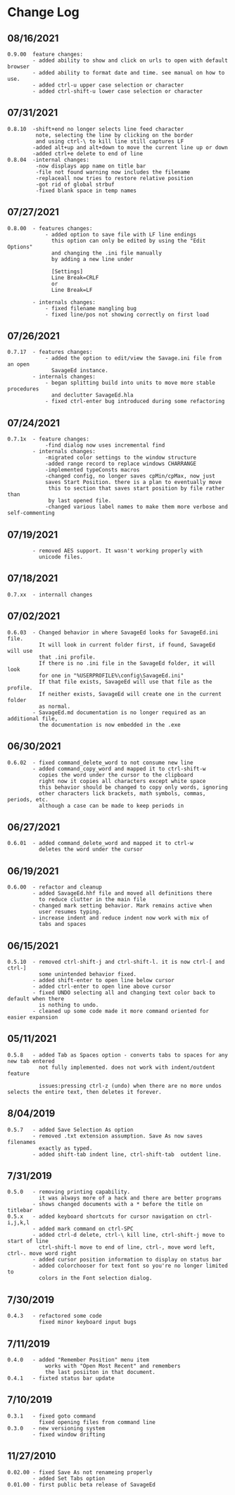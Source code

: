 # Change Log

## 08/16/2021
	0.9.00	feature changes:
			- added ability to show and click on urls to open with default browser
			- added ability to format date and time. see manual on how to use.
			- added ctrl-u upper case selection or character
			- added ctrl-shift-u lower case selection or character

## 07/31/2021
	0.8.10	-shift+end no longer selects line feed character
			 note, selecting the line by clicking on the border
			 and using ctrl-\ to kill line still captures LF
			-added alt+up and alt+down to move the current line up or down
			-added ctrl+e delete to end of line
	0.8.04	-internal changes:
			 -now displays app name on title bar
			 -file not found warning now includes the filename
			 -replaceall now tries to restore relative position
			 -got rid of global strbuf
			 -fixed blank space in temp names

## 07/27/2021
	0.8.00	- features changes:
				- added option to save file with LF line endings
				  this option can only be edited by using the "Edit Options"
				  and changing the .ini file manually
				  by adding a new line under
				  
				  [Settings]
				  Line Break=CRLF
				  or
				  Line Break=LF
				  
			- internals changes:
				- fixed filename mangling bug
				- fixed line/pos not showing correctly on first load

## 07/26/2021
	0.7.17	- features changes:
				- added the option to edit/view the Savage.ini file from an open
				  SavageEd instance.
			- internals changes:
				- began splitting build into units to move more stable procedures
				  and declutter SavageEd.hla
				- fixed ctrl-enter bug introduced during some refactoring

## 07/24/2021
	0.7.1x	- feature changes:
				-find dialog now uses incremental find
			- internals changes:
				-migrated color settings to the window structure
			 	-added range record to replace windows CHARRANGE
				-implemented typeConsts macros
			 	-changed config, no longer saves cpMin/cpMax, now just
				saves Start Position. there is a plan to eventually move
			 	 this to section that saves start position by file rather than
			 	 by last opened file.
			 	-changed various label names to make them more verbose and self-commenting

## 07/19/2021
			- removed AES support. It wasn't working properly with
			  unicode files.

## 07/18/2021
	0.7.xx	- internall changes

## 07/02/2021
	0.6.03	- Changed behavior in where SavageEd looks for SavageEd.ini file.
			  It will look in current folder first, if found, SavageEd will use
			  that .ini profile.
			  If there is no .ini file in the SavageEd folder, it will look
			  for one in "%USERPROFILE%\config\SavageEd.ini"
			  If that file exists, SavageEd will use that file as the profile.
			  If neither exists, SavageEd will create one in the current folder
			  as normal.
			- SavageEd.md documentation is no longer required as an additional file,
			  the documentation is now embedded in the .exe
  

## 06/30/2021
	0.6.02	- fixed command_delete_word to not consume new line
			- added command_copy_word and mapped it to ctrl-shift-w
			  copies the word under the cursor to the clipboard
			  right now it copies all characters except white space
			  this behavior should be changed to copy only words, ignoring
			  other characters lick brackets, math symbols, commas, periods, etc.
			  although a case can be made to keep periods in

## 06/27/2021
	0.6.01	- added command_delete_word and mapped it to ctrl-w
			  deletes the word under the cursor

## 06/19/2021
	0.6.00	- refactor and cleanup
			- added SavageEd.hhf file and moved all definitions there
			  to reduce clutter in the main file
			- changed mark setting behavior. Mark remains active when
			  user resumes typing.
			- increase indent and reduce indent now work with mix of
			  tabs and spaces

## 06/15/2021
	0.5.10	- removed ctrl-shift-j and ctrl-shift-l. it is now ctrl-[ and ctrl-]
			  some unintended behavior fixed.
			- added shift-enter to open line below cursor
			- added ctrl-enter to open line above cursor
			- fixed UNDO selecting all and changing text color back to default when there
			  is nothing to undo.
			- cleaned up some code made it more command oriented for easier expansion

## 05/11/2021
	0.5.8	- added Tab as Spaces option - converts tabs to spaces for any new tab entered
			  not fully implemented. does not work with indent/outdent feature
			  
			  issues:pressing ctrl-z (undo) when there are no more undos selects the entire text, then deletes it forever.

## 8/04/2019
	0.5.7	- added Save Selection As option
			- removed .txt extension assumption. Save As now saves filenames
			  exactly as typed.
			- added shift-tab indent line, ctrl-shift-tab  outdent line.

## 7/31/2019
	0.5.0	- removing printing capability.
			  it was always more of a hack and there are better programs
			- shows changed documents with a * before the title on titlebar
	0.5.x   - added keyboard shortcuts for cursor navigation on ctrl-i,j,k,l
			- added mark command on ctrl-SPC
			- added ctrl-d delete, ctrl-\ kill line, ctrl-shift-j move to start of line
			  ctrl-shift-l move to end of line, ctrl-, move word left, ctrl-. move word right
			- added cursor position information to display on status bar
			- added colorchooser for text font so you're no longer limited to
			  colors in the Font selection dialog.
	
## 7/30/2019
	0.4.3	- refactored some code
			  fixed minor keyboard input bugs

## 7/11/2019
	0.4.0	- added "Remember Position" menu item
				works with "Open Most Recent" and remembers
				the last posiiton in that document.
	0.4.1	- fixted status bar update

## 7/10/2019
	0.3.1	- fixed goto command
			  fixed opening files from command line
	0.3.0	- new versioning system
			- fixed window drifting
## 11/27/2010
	0.02.00 - fixed Save As not renameing properly
	        - added Set Tabs option
	0.01.00 - first public beta release of SavageEd


